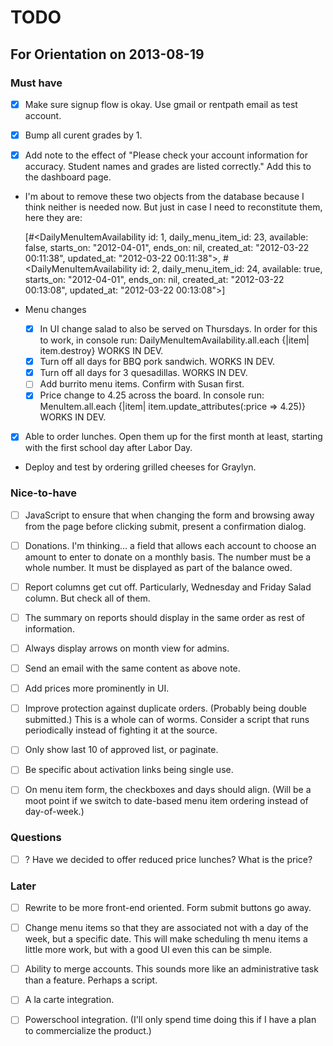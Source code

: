 TODO
====

For Orientation on 2013-08-19
-----------------------------

### Must have

- [x] Make sure signup flow is okay. Use gmail or rentpath email as test account.

- [x] Bump all curent grades by 1.

- [x] Add note to the effect of "Please check your account information for
  accuracy. Student names and grades are listed correctly." Add this to the
  dashboard page.

- I'm about to remove these two objects from the database because I think
  neither is needed now. But just in case I need to reconstitute them, here they
  are:

  [#<DailyMenuItemAvailability id: 1, daily_menu_item_id: 23, available: false, starts_on: "2012-04-01", ends_on: nil, created_at: "2012-03-22 00:11:38", updated_at: "2012-03-22 00:11:38">, #<DailyMenuItemAvailability id: 2, daily_menu_item_id: 24, available: true, starts_on: "2012-04-01", ends_on: nil, created_at: "2012-03-22 00:13:08", updated_at: "2012-03-22 00:13:08">]

- Menu changes
  - [x] In UI change salad to also be served on Thursdays. In order for this to
    work, in console run:
      DailyMenuItemAvailability.all.each {|item| item.destroy}
    WORKS IN DEV.
  - [x] Turn off all days for BBQ pork sandwich. WORKS IN DEV.
  - [x] Turn off all days for 3 quesadillas. WORKS IN DEV.
  - [ ] Add burrito menu items. Confirm with Susan first.
  - [x] Price change to 4.25 across the board.  In console run:
      MenuItem.all.each {|item| item.update_attributes(:price => 4.25)}
    WORKS IN DEV.

- [x] Able to order lunches. Open them up for the first month at least, starting
  with the first school day after Labor Day.

- Deploy and test by ordering grilled cheeses for Graylyn.

### Nice-to-have

- [ ] JavaScript to ensure that when changing the form and browsing away from
  the page before clicking submit, present a confirmation dialog.

- [ ] Donations. I'm thinking... a field that allows each account to choose an
  amount to enter to donate on a monthly basis. The number must be a whole
  number. It must be displayed as part of the balance owed.

- [ ] Report columns get cut off. Particularly, Wednesday and Friday Salad
  column. But check all of them.

- [ ] The summary on reports should display in the same order as rest of
  information.

- [ ] Always display arrows on month view for admins.

- [ ] Send an email with the same content as above note.

- [ ] Add prices more prominently in UI.

- [ ] Improve protection against duplicate orders. (Probably being double
  submitted.) This is a whole can of worms. Consider a script that runs
  periodically instead of fighting it at the source.

- [ ] Only show last 10 of approved list, or paginate.

- [ ] Be specific about activation links being single use.

- [ ] On menu item form, the checkboxes and days should align. (Will be a moot
  point if we switch to date-based menu item ordering instead of day-of-week.)

### Questions

- [ ] ? Have we decided to offer reduced price lunches? What is the price?

### Later

- [ ] Rewrite to be more front-end oriented. Form submit buttons go away.

- [ ] Change menu items so that they are associated not with a day of the week,
  but a specific date. This will make scheduling th menu items a little more
  work, but with a good UI even this can be simple.

- [ ] Ability to merge accounts. This sounds more like an administrative task
  than a feature. Perhaps a script.

- [ ] A la carte integration.

- [ ] Powerschool integration. (I'll only spend time doing this if I have a plan
  to commercialize the product.)

